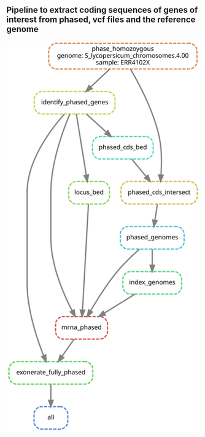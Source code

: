 ## Pipeline to extract coding sequences of genes of interest from phased, vcf files and the reference genome
![plot](workflow.svg)
